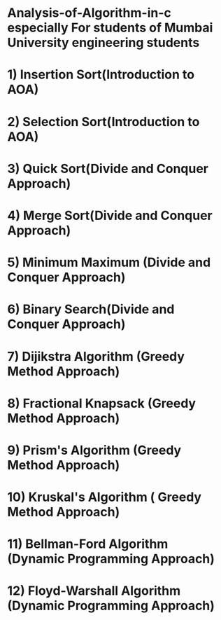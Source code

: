 # Analysis-of-Algorithm-in-c  especially For students of Mumbai University  engineering students
# 1)  Insertion Sort(Introduction to AOA)
# 2)  Selection Sort(Introduction to AOA)
# 3)  Quick Sort(Divide and Conquer Approach)
# 4)  Merge Sort(Divide and Conquer Approach)
# 5)  Minimum Maximum (Divide and Conquer Approach)
# 6)  Binary Search(Divide and Conquer Approach)
# 7)  Dijikstra Algorithm (Greedy Method Approach)
# 8)  Fractional Knapsack (Greedy Method Approach)
# 9)  Prism's Algorithm (Greedy Method Approach)
# 10) Kruskal's Algorithm ( Greedy Method Approach)
# 11) Bellman-Ford Algorithm (Dynamic Programming Approach)
# 12) Floyd-Warshall Algorithm (Dynamic Programming Approach)


